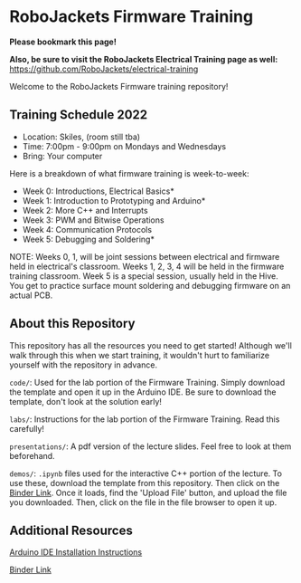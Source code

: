 # RoboJackets Firmware Training

**Please bookmark this page!**

**Also, be sure to visit the RoboJackets Electrical Training page as well:** https://github.com/RoboJackets/electrical-training

Welcome to the RoboJackets Firmware training repository!

## Training Schedule 2022

* Location: Skiles, (room still tba)
* Time: 7:00pm - 9:00pm on Mondays and Wednesdays
* Bring: Your computer

Here is a breakdown of what firmware training is week-to-week:
* Week 0: Introductions, Electrical Basics*
* Week 1: Introduction to Prototyping and Arduino*
* Week 2: More C++ and Interrupts
* Week 3: PWM and Bitwise Operations
* Week 4: Communication Protocols
* Week 5: Debugging and Soldering*

NOTE: Weeks 0, 1, will be joint sessions between electrical and firmware held in electrical's classroom. Weeks 1, 2, 3, 4 will be held in the firmware training classroom. Week 5 is a special session, usually held in the Hive. You get to practice surface mount soldering and debugging firmware on an actual PCB.

## About this Repository

This repository has all the resources you need to get started! Although we'll walk through this when we start training, 
it wouldn't hurt to familiarize yourself with the repository in advance.
 
```code/```: Used for the lab portion of the Firmware Training. Simply download the template and open it up in the Arduino IDE. Be sure to download the template, don't look at the solution early!

```labs/```: Instructions for the lab portion of the Firmware Training. Read this carefully!

```presentations/```: A pdf version of the lecture slides. Feel free to look at them beforehand.

```demos/```: ```.ipynb``` files used for the interactive C++ portion of the lecture. To use these, download the template from this repository. Then click on the [Binder Link](https://mybinder.org/v2/gh/jupyter-xeus/xeus-cling/stable). Once it loads, find the 'Upload File' button, and upload the file you downloaded. Then, click on the file in the file browser to open it up.

## Additional Resources

[Arduino IDE Installation Instructions](code/README.md)

[Binder Link](https://mybinder.org/v2/gh/jupyter-xeus/xeus-cling/stable)


